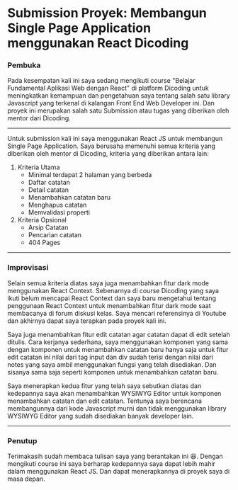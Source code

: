 # Submission Proyek: Membangun Single Page Application menggunakan React Dicoding

### Pembuka

Pada kesempatan kali ini saya sedang mengikuti course "Belajar Fundamental Aplikasi Web dengan React" di platform Dicoding untuk meningkatkan kemampuan dan pengetahuan saya tentang salah satu library Javascript yang terkenal di kalangan Front End Web Developer ini. Dan proyek ini merupakan salah satu Submission atau tugas yang diberikan oleh mentor dari Dicoding.

---

Untuk submission kali ini saya menggunakan React JS untuk membangun Single Page Application. Saya berusaha memenuhi semua kriteria yang diberikan oleh mentor di Dicoding, kriteria yang diberikan antara lain:

1. Kriteria Utama
   - Minimal terdapat 2 halaman yang berbeda
   - Daftar catatan
   - Detail catatan
   - Menambahkan catatan baru
   - Menghapus catatan
   - Memvalidasi properti
2. Kriteria Opsional
   - Arsip Catatan
   - Pencarian catatan
   - 404 Pages

---

### Improvisasi

Selain semua kriteria diatas saya juga menambahkan fitur dark mode menggunakan React Context. Sebenarnya di course Dicoding yang saya ikuti belum mencapai React Context dan saya baru mengetahui tentang penggunaan React Context untuk menambahkan fitur dark mode saat membacanya di forum diskusi kelas. Saya mencari referensinya di Youtube dan akhirnya dapat saya terapkan pada proyek kali ini.

Saya juga menambahkan fitur edit catatan agar catatan dapat di edit setelah ditulis. Cara kerjanya sederhana, saya menggunakan komponen yang sama dengan komponen untuk menambahkan catatan baru hanya saja untuk fitur edit catatan ini nilai dari tag input dan div sudah terisi dengan nilai dari notes yang saya ambil menggunakan fungsi yang telah disediakan. Dan sisanya sama saja seperti komponen untuk menambahkan catatan baru.

Saya menerapkan kedua fitur yang telah saya sebutkan diatas dan kedepannya saya akan menambahkan WYSIWYG Editor untuk komponen menambahkan catatan dan edit catatan. Tentunya saya berencana membangunnya dari kode Javascript murni dan tidak menggunakan library WYSIWYG Editor yang sudah disediakan banyak developer lain.

---

### Penutup

Terimakasih sudah membaca tulisan saya yang berantakan ini :laughing:. Dengan mengikuti course ini saya berharap kedepannya saya dapat lebih mahir dalam menggunakan React JS. Dan dapat menerapkannya di proyek saya di masa depan.
